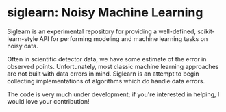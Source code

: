 siglearn: Noisy Machine Learning
================================

Siglearn is an experimental repository for providing a well-defined,
scikit-learn-style API for performing modeling and machine learning tasks
on noisy data.

Often in scientific detector data, we have some estimate of the error in
observed points. Unfortunately, most classic machine learning approaches
are not built with data errors in mind. Siglearn is an attempt to begin
collecting implementations of algorithms which do handle data errors.

The code is very much under development; if you're interested in helping,
I would love your contribution!
